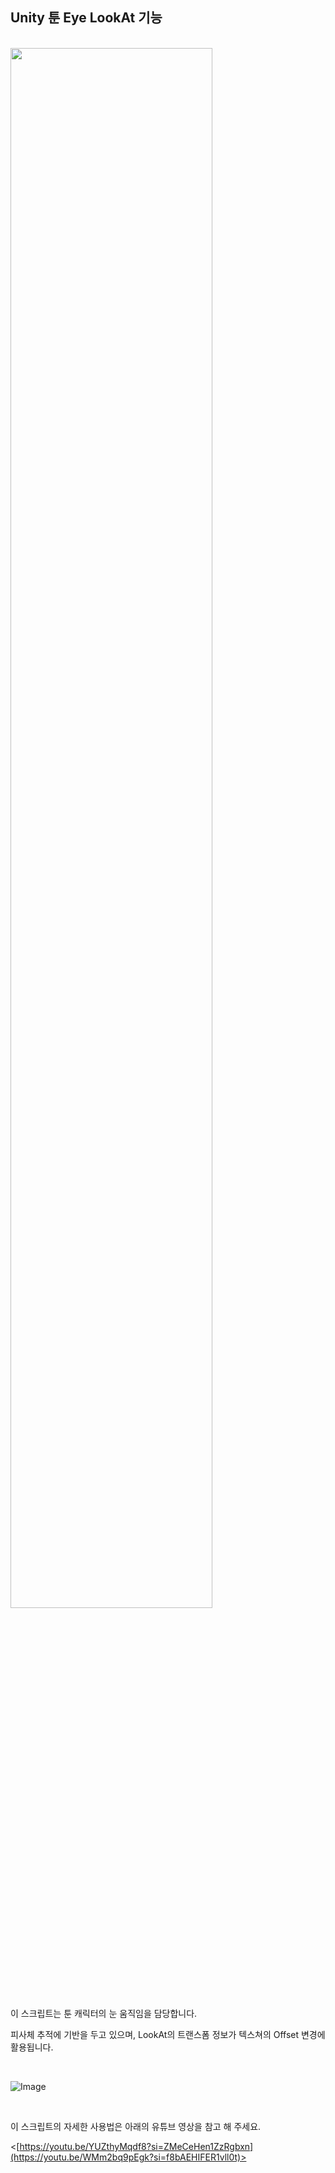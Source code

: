 ## Unity 툰 Eye LookAt 기능
<br/>

<img src ="https://github.com/user-attachments/assets/2c11b27f-9e9b-4721-baa7-c0ce6c44c6e8" width="80%" height="80%">

이 스크립트는 툰 캐릭터의 눈 움직임을 담당합니다.

피사체 추적에 기반을 두고 있으며, LookAt의 트랜스폼 정보가 텍스쳐의 Offset 변경에 활용됩니다.

<br/>

![Image](https://github.com/user-attachments/assets/68e89564-b204-4299-acd9-c18a0352133c)

<br/>

이 스크립트의 자세한 사용법은 아래의 유튜브 영상을 참고 해 주세요.

<[https://youtu.be/YUZthyMqdf8?si=ZMeCeHen1ZzRgbxn](https://youtu.be/WMm2bq9pEgk?si=f8bAEHIFER1vll0t)>

<br/>
